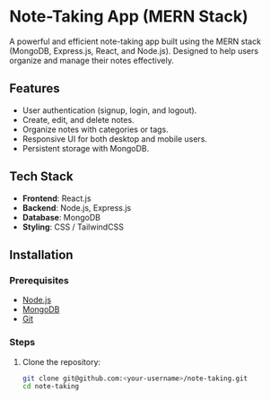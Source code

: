 # Note-Taking App (MERN Stack)

A powerful and efficient note-taking app built using the MERN stack (MongoDB, Express.js, React, and Node.js). Designed to help users organize and manage their notes effectively.

## Features

- User authentication (signup, login, and logout).
- Create, edit, and delete notes.
- Organize notes with categories or tags.
- Responsive UI for both desktop and mobile users.
- Persistent storage with MongoDB.

## Tech Stack

- **Frontend**: React.js
- **Backend**: Node.js, Express.js
- **Database**: MongoDB
- **Styling**: CSS / TailwindCSS

## Installation

### Prerequisites

- [Node.js](https://nodejs.org/)
- [MongoDB](https://www.mongodb.com/)
- [Git](https://git-scm.com/)

### Steps

1. Clone the repository:
   ```bash
   git clone git@github.com:<your-username>/note-taking.git
   cd note-taking

